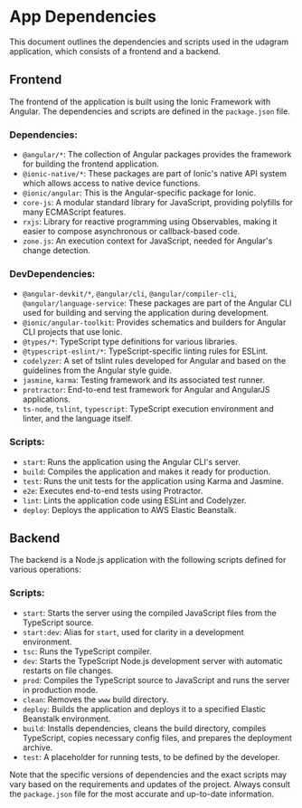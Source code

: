 # App Dependencies

This document outlines the dependencies and scripts used in the udagram application, which consists of a frontend and a backend.

## Frontend

The frontend of the application is built using the Ionic Framework with Angular. The dependencies and scripts are defined in the `package.json` file.

### Dependencies:

- `@angular/*`: The collection of Angular packages provides the framework for building the frontend application.
- `@ionic-native/*`: These packages are part of Ionic's native API system which allows access to native device functions.
- `@ionic/angular`: This is the Angular-specific package for Ionic.
- `core-js`: A modular standard library for JavaScript, providing polyfills for many ECMAScript features.
- `rxjs`: Library for reactive programming using Observables, making it easier to compose asynchronous or callback-based code.
- `zone.js`: An execution context for JavaScript, needed for Angular's change detection.

### DevDependencies:

- `@angular-devkit/*`, `@angular/cli`, `@angular/compiler-cli`, `@angular/language-service`: These packages are part of the Angular CLI used for building and serving the application during development.
- `@ionic/angular-toolkit`: Provides schematics and builders for Angular CLI projects that use Ionic.
- `@types/*`: TypeScript type definitions for various libraries.
- `@typescript-eslint/*`: TypeScript-specific linting rules for ESLint.
- `codelyzer`: A set of tslint rules developed for Angular and based on the guidelines from the Angular style guide.
- `jasmine`, `karma`: Testing framework and its associated test runner.
- `protractor`: End-to-end test framework for Angular and AngularJS applications.
- `ts-node`, `tslint`, `typescript`: TypeScript execution environment and linter, and the language itself.

### Scripts:

- `start`: Runs the application using the Angular CLI's server.
- `build`: Compiles the application and makes it ready for production.
- `test`: Runs the unit tests for the application using Karma and Jasmine.
- `e2e`: Executes end-to-end tests using Protractor.
- `lint`: Lints the application code using ESLint and Codelyzer.
- `deploy`: Deploys the application to AWS Elastic Beanstalk.

## Backend

The backend is a Node.js application with the following scripts defined for various operations:

### Scripts:

- `start`: Starts the server using the compiled JavaScript files from the TypeScript source.
- `start:dev`: Alias for `start`, used for clarity in a development environment.
- `tsc`: Runs the TypeScript compiler.
- `dev`: Starts the TypeScript Node.js development server with automatic restarts on file changes.
- `prod`: Compiles the TypeScript source to JavaScript and runs the server in production mode.
- `clean`: Removes the `www` build directory.
- `deploy`: Builds the application and deploys it to a specified Elastic Beanstalk environment.
- `build`: Installs dependencies, cleans the build directory, compiles TypeScript, copies necessary config files, and prepares the deployment archive.
- `test`: A placeholder for running tests, to be defined by the developer.

Note that the specific versions of dependencies and the exact scripts may vary based on the requirements and updates of the project. Always consult the `package.json` file for the most accurate and up-to-date information.
